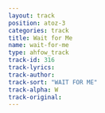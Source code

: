 ```yaml
---
layout: track
position: atoz-3
categories: track
title: Wait for Me
name: wait-for-me
type: ahfow_track
track-id: 316
track-lyrics: 
track-author: 
track-sort: "WAIT FOR ME"
track-alpha: W
track-original: 
---
```

